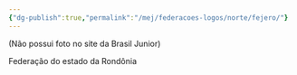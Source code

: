 ```yaml
---
{"dg-publish":true,"permalink":"/mej/federacoes-logos/norte/fejero/"}
---
```


(Não possui foto no site da Brasil Junior)

Federação do estado da Rondônia